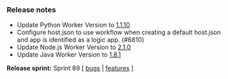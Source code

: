 ### Release notes
<!-- Please add your release notes in the following format:
- My change description (#PR)
-->
- Update Python Worker Version to [1.1.10](https://github.com/Azure/azure-functions-python-worker/releases/tag/1.1.10)
- Configure host.json to use workflow when creating a default host.json and app is identified as a logic app. (#6810)
- Update Node.js Worker Version to [2.1.0](https://github.com/Azure/azure-functions-nodejs-worker/releases/tag/v2.1.0)
- Update Java Worker Version to [1.8.1](https://github.com/Azure/azure-functions-java-worker/releases/tag/1.8.1)

**Release sprint:** Sprint 89
[ [bugs](https://github.com/Azure/azure-functions-host/issues?q=is%3Aissue+milestone%3A%22Functions+Sprint+89%22+label%3Abug+is%3Aclosed) | [features](https://github.com/Azure/azure-functions-host/issues?q=is%3Aissue+milestone%3A%22Functions+Sprint+89%22+label%3Afeature+is%3Aclosed) ]

